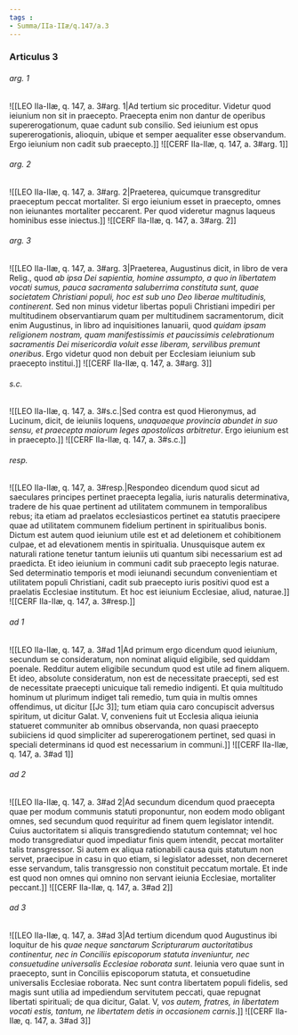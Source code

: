 ```yaml
---
tags : 
- Summa/IIa-IIæ/q.147/a.3
---
```


### Articulus 3

###### arg. 1
![[LEO IIa-IIæ, q. 147, a. 3#arg. 1|Ad tertium sic proceditur. Videtur quod ieiunium non sit in praecepto. Praecepta enim non dantur de operibus supererogationum, quae cadunt sub consilio. Sed ieiunium est opus supererogationis, alioquin, ubique et semper aequaliter esse observandum. Ergo ieiunium non cadit sub praecepto.]]
![[CERF IIa-IIæ, q. 147, a. 3#arg. 1]]

###### arg. 2
![[LEO IIa-IIæ, q. 147, a. 3#arg. 2|Praeterea, quicumque transgreditur praeceptum peccat mortaliter. Si ergo ieiunium esset in praecepto, omnes non ieiunantes mortaliter peccarent. Per quod videretur magnus laqueus hominibus esse iniectus.]]
![[CERF IIa-IIæ, q. 147, a. 3#arg. 2]]

###### arg. 3
![[LEO IIa-IIæ, q. 147, a. 3#arg. 3|Praeterea, Augustinus dicit, in libro de vera Relig., quod *ab ipsa Dei sapientia, homine assumpto, a quo in libertatem vocati sumus, pauca sacramenta saluberrima constituta sunt, quae societatem Christiani populi, hoc est sub uno Deo liberae multitudinis, continerent*. Sed non minus videtur libertas populi Christiani impediri per multitudinem observantiarum quam per multitudinem sacramentorum, dicit enim Augustinus, in libro ad inquisitiones Ianuarii, quod *quidam ipsam religionem nostram, quam manifestissimis et paucissimis celebrationum sacramentis Dei misericordia voluit esse liberam, servilibus premunt oneribus*. Ergo videtur quod non debuit per Ecclesiam ieiunium sub praecepto institui.]]
![[CERF IIa-IIæ, q. 147, a. 3#arg. 3]]

###### s.c.
![[LEO IIa-IIæ, q. 147, a. 3#s.c.|Sed contra est quod Hieronymus, ad Lucinum, dicit, de ieiuniis loquens, *unaquaeque provincia abundet in suo sensu, et praecepta maiorum leges apostolicas arbitretur*. Ergo ieiunium est in praecepto.]]
![[CERF IIa-IIæ, q. 147, a. 3#s.c.]]

###### resp.
![[LEO IIa-IIæ, q. 147, a. 3#resp.|Respondeo dicendum quod sicut ad saeculares principes pertinet praecepta legalia, iuris naturalis determinativa, tradere de his quae pertinent ad utilitatem communem in temporalibus rebus; ita etiam ad praelatos ecclesiasticos pertinet ea statutis praecipere quae ad utilitatem communem fidelium pertinent in spiritualibus bonis. Dictum est autem quod ieiunium utile est et ad deletionem et cohibitionem culpae, et ad elevationem mentis in spiritualia. Unusquisque autem ex naturali ratione tenetur tantum ieiuniis uti quantum sibi necessarium est ad praedicta. Et ideo ieiunium in communi cadit sub praecepto legis naturae. Sed determinatio temporis et modi ieiunandi secundum convenientiam et utilitatem populi Christiani, cadit sub praecepto iuris positivi quod est a praelatis Ecclesiae institutum. Et hoc est ieiunium Ecclesiae, aliud, naturae.]]
![[CERF IIa-IIæ, q. 147, a. 3#resp.]]

###### ad 1
![[LEO IIa-IIæ, q. 147, a. 3#ad 1|Ad primum ergo dicendum quod ieiunium, secundum se consideratum, non nominat aliquid eligibile, sed quiddam poenale. Redditur autem eligibile secundum quod est utile ad finem aliquem. Et ideo, absolute consideratum, non est de necessitate praecepti, sed est de necessitate praecepti unicuique tali remedio indigenti. Et quia multitudo hominum ut plurimum indiget tali remedio, tum quia in multis omnes offendimus, ut dicitur [[Jc 3]]; tum etiam quia caro concupiscit adversus spiritum, ut dicitur Galat. V, conveniens fuit ut Ecclesia aliqua ieiunia statueret communiter ab omnibus observanda, non quasi praecepto subiiciens id quod simpliciter ad supererogationem pertinet, sed quasi in speciali determinans id quod est necessarium in communi.]]
![[CERF IIa-IIæ, q. 147, a. 3#ad 1]]

###### ad 2
![[LEO IIa-IIæ, q. 147, a. 3#ad 2|Ad secundum dicendum quod praecepta quae per modum communis statuti proponuntur, non eodem modo obligant omnes, sed secundum quod requiritur ad finem quem legislator intendit. Cuius auctoritatem si aliquis transgrediendo statutum contemnat; vel hoc modo transgrediatur quod impediatur finis quem intendit, peccat mortaliter talis transgressor. Si autem ex aliqua rationabili causa quis statutum non servet, praecipue in casu in quo etiam, si legislator adesset, non decerneret esse servandum, talis transgressio non constituit peccatum mortale. Et inde est quod non omnes qui omnino non servant ieiunia Ecclesiae, mortaliter peccant.]]
![[CERF IIa-IIæ, q. 147, a. 3#ad 2]]

###### ad 3
![[LEO IIa-IIæ, q. 147, a. 3#ad 3|Ad tertium dicendum quod Augustinus ibi loquitur de his *quae neque sanctarum Scripturarum auctoritatibus continentur, nec in Conciliis episcoporum statuta inveniuntur, nec consuetudine universalis Ecclesiae roborata sunt*. Ieiunia vero quae sunt in praecepto, sunt in Conciliis episcoporum statuta, et consuetudine universalis Ecclesiae roborata. Nec sunt contra libertatem populi fidelis, sed magis sunt utilia ad impediendum servitutem peccati, quae repugnat libertati spirituali; de qua dicitur, Galat. V, *vos autem, fratres, in libertatem vocati estis, tantum, ne libertatem detis in occasionem carnis*.]]
![[CERF IIa-IIæ, q. 147, a. 3#ad 3]]

